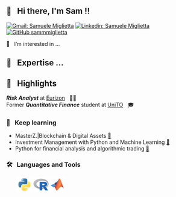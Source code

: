 ## 👋  &nbsp; Hi there, I'm Sam :bangbang:

[![Gmail: Samuele Miglietta](https://img.shields.io/badge/Gmail-D14836?style=flat-square&logo=gmail&logoColor=white&link=samuelemiglietta@gmail.com)](mailto:samuelemiglietta@gmail.com)
[![Linkedin: Samuele Miglietta](https://img.shields.io/badge/-LinkedIn-blue?style=flat-square&logo=Linkedin&logoColor=white&link=https://www.linkedin.com/in/samuele-miglietta/)](https://www.linkedin.com/in/samuele-miglietta/)
[![GitHub sammmiglietta](https://img.shields.io/github/followers/sammmiglietta?label=follow&style=social)](https://github.com/sammmiglietta)

👀 &nbsp; I’m interested in ...

:telescope: &nbsp; **Expertise**
...
---

## :flashlight: &nbsp; Highlights	

***Risk Analyst*** at [Eurizon](https://www.eurizoncapital.com/) &nbsp; :man_technologist:
</br>
Former ***Quantitative Finance*** student at [UniTO](https://www.unito.it/) &nbsp; :mortar_board:

### :seedling: &nbsp; Keep learning
* MasterZ.|Blockchain & Digital Assets [:memo:](https://opensea.io/assets/matic/0x2953399124f0cbb46d2cbacd8a89cf0599974963/37912846989437473799933213870497165215501391704981195481847523055433347497985/)
* Investment Management with Python and Machine Learning [:memo:](https://www.coursera.org/account/accomplishments/specialization/certificate/9H5KKS2P7LDF)
* Python for financial analysis and algorithmic trading [:memo:](https://www.udemy.com/certificate/UC-JIK0R4XN/)

### :hammer_and_wrench: &nbsp; Languages and Tools

&nbsp;&nbsp;&nbsp;&nbsp;&nbsp;&nbsp;
<code><img height="40" src="https://github.com/devicons/devicon/blob/master/icons/python/python-original.svg"></code>
<code><img height="40" src="https://github.com/devicons/devicon/blob/master/icons/r/r-original.svg"></code>
<code><img height="40" src="https://github.com/devicons/devicon/blob/master/icons/matlab/matlab-original.svg"></code>


